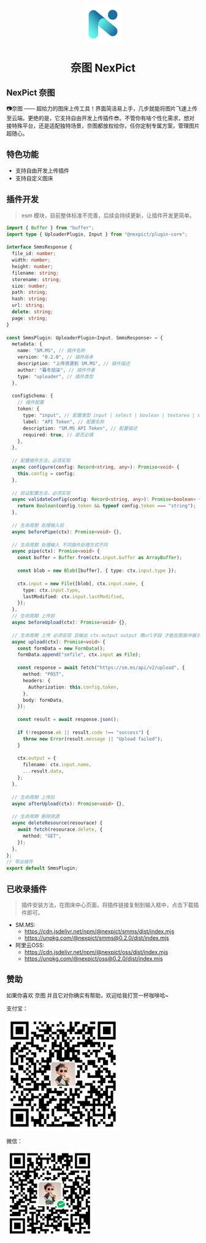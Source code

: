 <div align="center">
  <img src="./resources/icon.png" width="100" alt="">
  <h1>奈图 NexPict</h1>
</div>

## NexPict 奈图

📷奈图 —— 超给力的图床上传工具！界面简洁易上手，几步就能将图片飞速上传至云端。更绝的是，它支持自由开发上传插件😎。不管你有啥个性化需求，想对接特殊平台，还是适配独特场景，奈图都放权给你，任你定制专属方案，管理图片超随心。

## 特色功能

- 支持自由开发上传插件
- 支持自定义图床

## 插件开发

> esm 模块，目前整体标准不完善，后续会持续更新，让插件开发更简单。

```typescript
import { Buffer } from "buffer";
import type { UploaderPlugin, Input } from "@nexpict/plugin-core";

interface SmmsResponse {
  file_id: number;
  width: number;
  height: number;
  filename: string;
  storename: string;
  size: number;
  path: string;
  hash: string;
  url: string;
  delete: string;
  page: string;
}

const SmmsPlugin: UploaderPlugin<Input, SmmsResponse> = {
  metadata: {
    name: "SM.MS", // 插件名称
    version: "0.2.0", // 插件版本
    description: "上传资源到 SM.MS", // 插件描述
    author: "暮冬拾柒", // 插件作者
    type: "uploader", // 插件类型
  },

  configSchema: {
    // 插件配置
    token: {
      type: "input", // 配置类型 input | select | boolean | textarea | number
      label: "API Token", // 配置名称
      description: "SM.MS API Token", // 配置描述
      required: true, // 是否必填
    },
  },

  // 配置插件方法，必须实现
  async configure(config: Record<string, any>): Promise<void> {
    this.config = config;
  },

  // 验证配置方法，必须实现
  async validateConfig(config: Record<string, any>): Promise<boolean> {
    return Boolean(config.token && typeof config.token === "string");
  },

  // 生命周期 处理输入前
  async beforePipe(ctx): Promise<void> {},

  // 生命周期 处理输入 不同插件处理方式不同
  async pipe(ctx): Promise<void> {
    const buffer = Buffer.from(ctx.input.buffer as ArrayBuffer);

    const blob = new Blob([buffer], { type: ctx.input.type });

    ctx.input = new File([blob], ctx.input.name, {
      type: ctx.input.type,
      lastModified: ctx.input.lastModified,
    });
  },
  // 生命周期 上传前
  async beforeUpload(ctx): Promise<void> {},

  // 生命周期 上传 必须实现 且输出 ctx.output output 需url字段 才能在图册中展示
  async upload(ctx): Promise<void> {
    const formData = new FormData();
    formData.append("smfile", ctx.input as File);

    const response = await fetch("https://sm.ms/api/v2/upload", {
      method: "POST",
      headers: {
        Authorization: this.config.token,
      },
      body: formData,
    });

    const result = await response.json();

    if (!response.ok || result.code !== "success") {
      throw new Error(result.message || "Upload failed");
    }

    ctx.output = {
      filename: ctx.input.name,
      ...result.data,
    };
  },

  // 生命周期 上传后
  async afterUpload(ctx): Promise<void> {},

  // 生命周期 删除资源
  async deleteResource(resourace) {
    await fetch(resourace.delete, {
      method: "GET",
    });
  },
};
// 导出插件
export default SmmsPlugin;
```

## 已收录插件

> 插件安装方法，在图床中心页面，将插件链接复制到输入框中，点击下载插件即可。

- SM.MS:
  - https://cdn.jsdelivr.net/npm/@nexpict/smms/dist/index.mjs
  - https://unpkg.com/@nexpict/smms@0.2.0/dist/index.mjs
- 阿里云OSS:
  - https://cdn.jsdelivr.net/npm/@nexpict/oss/dist/index.mjs
  - https://unpkg.com/@nexpict/oss@0.2.0/dist/index.mjs

## 赞助

如果你喜欢 奈图 并且它对你确实有帮助，欢迎给我打赏一杯咖啡哈~

支付宝：

![alipay](./README/alipay.png)

微信：

![wechat](./README/wechat.png)
